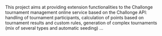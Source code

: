 This project aims at providing extension functionalities to the Challonge tournament management online service based on the Challonge API: handling of tournament participants, calculation of points based on tournament results and custom rules, generation of complex tournaments (mix of several types and automatic seeding) ...